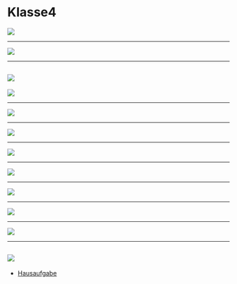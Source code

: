 # Klasse4


![](Klasse4/4-1.png)

---

![](Klasse4/4-2.png)

---
![](Klasse4/4-3.png)
---
![](Klasse4/4-4.png)

---
![](Klasse4/4-5.png)

---
![](Klasse4/4-6.png)

---
![](Klasse4/4-7.png)

---
![](Klasse4/4-8.png)

---
![](Klasse4/4-9.png)

---
![](Klasse4/4-10.png)

---
![](Klasse4/4-11.png)

---
![](Klasse4/4-12.png)
---
- [Hausaufgabe](Klasse4/Hausaufgabe.zip)

